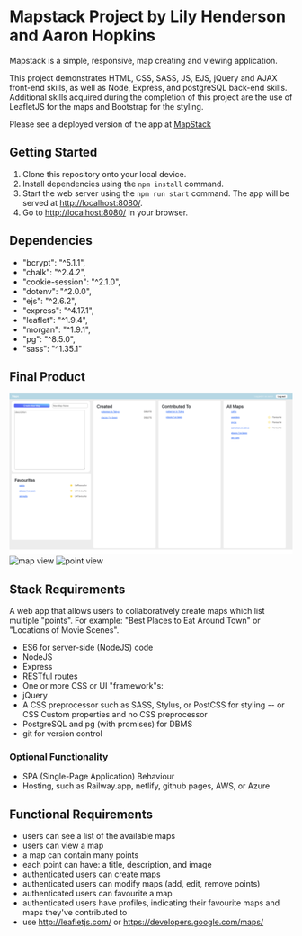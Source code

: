 # Mapstack Project by Lily Henderson and Aaron Hopkins

Mapstack is a simple, responsive, map creating and viewing application.

This project demonstrates HTML, CSS, SASS, JS, EJS, jQuery and AJAX front-end skills, as well as Node, Express, and postgreSQL back-end skills.  Additional skills acquired during the completion of this project are the use of LeafletJS for the maps and Bootstrap for the styling.

Please see a deployed version of the app at [MapStack](https://mapstack-backend.onrender.com/)

## Getting Started

1. Clone this repository onto your local device.
2. Install dependencies using the `npm install` command.
3. Start the web server using the `npm run start` command. The app will be served at <http://localhost:8080/>.
4. Go to <http://localhost:8080/> in your browser.

## Dependencies

- "bcrypt": "^5.1.1",
- "chalk": "^2.4.2",
- "cookie-session": "^2.1.0",
- "dotenv": "^2.0.0",
- "ejs": "^2.6.2",
- "express": "^4.17.1",
- "leaflet": "^1.9.4",
- "morgan": "^1.9.1",
- "pg": "^8.5.0",
- "sass": "^1.35.1"

## Final Product

![profile view](/screenshots/profile.png)
![map view](/screenshots/mapview.png)
![point view](/screenshots/pointview.png)

## Stack Requirements
A web app that allows users to collaboratively create maps which list multiple "points". For example: "Best Places to Eat Around Town" or "Locations of Movie Scenes".

- ES6 for server-side (NodeJS) code
- NodeJS
- Express
- RESTful routes
- One or more CSS or UI "framework"s:
- jQuery
- A CSS preprocessor such as SASS, Stylus, or PostCSS for styling -- or CSS Custom properties and no CSS preprocessor
- PostgreSQL and pg (with promises) for DBMS
- git for version control
### Optional Functionality
- SPA (Single-Page Application) Behaviour
- Hosting, such as Railway.app, netlify, github pages, AWS, or Azure

## Functional Requirements
- users can see a list of the available maps
- users can view a map
- a map can contain many points
- each point can have: a title, description, and image
- authenticated users can create maps
- authenticated users can modify maps (add, edit, remove points)
- authenticated users can favourite a map
- authenticated users have profiles, indicating their favourite maps and maps they've contributed to
- use http://leafletjs.com/ or https://developers.google.com/maps/
